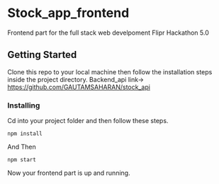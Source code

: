 # Stock_app_frontend

Frontend part for the full stack web develpoment Flipr Hackathon 5.0

## Getting Started

Clone this repo to your local machine then follow the installation steps inside the project directory.
Backend_api link-> https://github.com/GAUTAMSAHARAN/stock_api

### Installing

Cd into your project folder and then follow these steps.

```
npm install
```

And Then

```
npm start
```

Now your frontend part is up and running.


